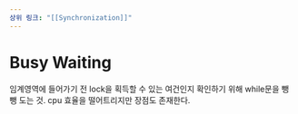 ```yaml
---
상위 링크: "[[Synchronization]]"
---
```

# Busy Waiting

임계영역에 들어가기 전 lock을 획득할 수 있는 여건인지 확인하기 위해 while문을 뺑뺑 도는 것. cpu 효율을 떨어트리지만 장점도 존재한다.
